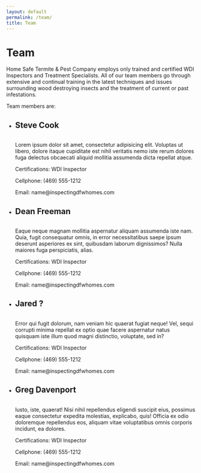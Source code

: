 ```yaml
---
layout: default
permalink: /team/
title: Team
---
```


<div class="wrap {{ page.title }}">

  <h1>Team</h1>

  <p>Home Safe Termite &amp; Pest Company employs only trained and certified WDI Inspectors and Treatment Specialists. All of our team members go through extensive and continual training in the latest techniques and issues surrounding wood destroying insects and the treatment of current or past infestations.</p>

  <p>Team members are:</p>
  <ul>
    <li>
      <h2>Steve Cook</h2>
      <img src="http://placehold.it/100x100" alt="">
      <p>Lorem ipsum dolor sit amet, consectetur adipisicing elit. Voluptas ut libero, dolore itaque cupiditate est nihil veritatis nemo iste rerum dolores fuga delectus obcaecati aliquid mollitia assumenda dicta repellat atque.</p>
      <p class="certs">Certifications: WDI Inspector</p>
      <p class="phone">Cellphone: (469) 555-1212</p>
      <p class="email">Email: name@inspectingdfwhomes.com</p>
    </li>
    <li>
      <h2>Dean Freeman</h2>
      <img src="http://placehold.it/100x100" alt="">
      <p>Eaque neque magnam mollitia aspernatur aliquam assumenda iste nam. Quia, fugit consequatur omnis, in error necessitatibus saepe ipsum deserunt asperiores ex sint, quibusdam laborum dignissimos? Nulla maiores fuga perspiciatis, alias.</p>
      <p class="certs">Certifications: WDI Inspector</p>
      <p class="phone">Cellphone: (469) 555-1212</p>
      <p class="email">Email: name@inspectingdfwhomes.com</p>
    </li>
    <li>
      <h2>Jared ?</h2>
      <img src="http://placehold.it/100x100" alt="">
      <p>Error qui fugit dolorum, nam veniam hic quaerat fugiat neque! Vel, sequi corrupti minima repellat ex optio quae facere aspernatur natus quisquam iste illum quod magni distinctio, voluptate, sed in?</p>
      <p class="certs">Certifications: WDI Inspector</p>
      <p class="phone">Cellphone: (469) 555-1212</p>
      <p class="email">Email: name@inspectingdfwhomes.com</p>
    </li>
    <li>
      <h2>Greg Davenport</h2>
      <img src="http://placehold.it/100x100" alt="">
      <p>Iusto, iste, quaerat! Nisi nihil repellendus eligendi suscipit eius, possimus eaque consectetur expedita molestias, explicabo, quis! Officia ex odio doloremque repellendus eos, aliquam vitae voluptatibus omnis corporis incidunt, ea dolores.</p>
      <p class="certs">Certifications: WDI Inspector</p>
      <p class="phone">Cellphone: (469) 555-1212</p>
      <p class="email">Email: name@inspectingdfwhomes.com</p>
    </li>
  </ul>

</div>
